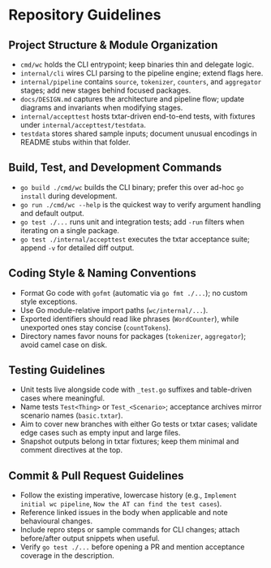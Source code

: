 # Repository Guidelines

## Project Structure & Module Organization
- `cmd/wc` holds the CLI entrypoint; keep binaries thin and delegate logic.
- `internal/cli` wires CLI parsing to the pipeline engine; extend flags here.
- `internal/pipeline` contains `source`, `tokenizer`, `counters`, and `aggregator` stages; add new stages behind focused packages.
- `docs/DESIGN.md` captures the architecture and pipeline flow; update diagrams and invariants when modifying stages.
- `internal/accepttest` hosts txtar-driven end-to-end tests, with fixtures under `internal/accepttest/testdata`.
- `testdata` stores shared sample inputs; document unusual encodings in README stubs within that folder.

## Build, Test, and Development Commands
- `go build ./cmd/wc` builds the CLI binary; prefer this over ad-hoc `go install` during development.
- `go run ./cmd/wc --help` is the quickest way to verify argument handling and default output.
- `go test ./...` runs unit and integration tests; add `-run` filters when iterating on a single package.
- `go test ./internal/accepttest` executes the txtar acceptance suite; append `-v` for detailed diff output.

## Coding Style & Naming Conventions
- Format Go code with `gofmt` (automatic via `go fmt ./...`); no custom style exceptions.
- Use Go module-relative import paths (`wc/internal/...`).
- Exported identifiers should read like phrases (`WordCounter`), while unexported ones stay concise (`countTokens`).
- Directory names favor nouns for packages (`tokenizer`, `aggregator`); avoid camel case on disk.

## Testing Guidelines
- Unit tests live alongside code with `_test.go` suffixes and table-driven cases where meaningful.
- Name tests `Test<Thing>` or `Test_<Scenario>`; acceptance archives mirror scenario names (`basic.txtar`).
- Aim to cover new branches with either Go tests or txtar cases; validate edge cases such as empty input and large files.
- Snapshot outputs belong in txtar fixtures; keep them minimal and comment directives at the top.

## Commit & Pull Request Guidelines
- Follow the existing imperative, lowercase history (e.g., `Implement initial wc pipeline`, `Now the AT can find the test cases`).
- Reference linked issues in the body when applicable and note behavioural changes.
- Include repro steps or sample commands for CLI changes; attach before/after output snippets when useful.
- Verify `go test ./...` before opening a PR and mention acceptance coverage in the description.
